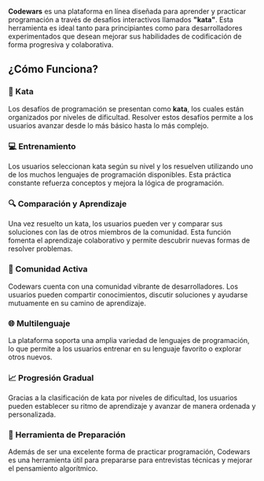 **Codewars** es una plataforma en línea diseñada para aprender 
y practicar programación a través de desafíos interactivos 
llamados **"kata"**. Esta herramienta es ideal tanto para 
principiantes como para desarrolladores experimentados que 
desean mejorar sus habilidades de codificación de forma 
progresiva y colaborativa.

## ¿Cómo Funciona?

### 🥋 Kata
Los desafíos de programación se presentan como **kata**, los 
cuales están organizados por niveles de dificultad. Resolver 
estos desafíos permite a los usuarios avanzar desde lo más 
básico hasta lo más complejo.

### 💻 Entrenamiento
Los usuarios seleccionan kata según su nivel y los resuelven 
utilizando uno de los muchos lenguajes de programación 
disponibles. Esta práctica constante refuerza conceptos y mejora
la lógica de programación.

### 🔍 Comparación y Aprendizaje
Una vez resuelto un kata, los usuarios pueden ver y comparar 
sus soluciones con las de otros miembros de la comunidad. Esta 
función fomenta el aprendizaje colaborativo y permite descubrir 
nuevas formas de resolver problemas.

### 👥 Comunidad Activa
Codewars cuenta con una comunidad vibrante de desarrolladores. 
Los usuarios pueden compartir conocimientos, discutir soluciones
y ayudarse mutuamente en su camino de aprendizaje.

### 🌐 Multilenguaje
La plataforma soporta una amplia variedad de lenguajes de 
programación, lo que permite a los usuarios entrenar en su 
lenguaje favorito o explorar otros nuevos.

### 📈 Progresión Gradual
Gracias a la clasificación de kata por niveles de dificultad, 
los usuarios pueden establecer su ritmo de aprendizaje y avanzar 
de manera ordenada y personalizada.

### 🎯 Herramienta de Preparación
Además de ser una excelente forma de practicar programación, 
Codewars es una herramienta útil para prepararse para entrevistas
técnicas y mejorar el pensamiento algorítmico.
